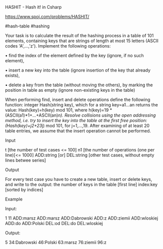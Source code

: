 HASHIT - Hash it! in Csharp

https://www.spoj.com/problems/HASHIT/

#hash-table #hashing

Your task is to calculate the result of the hashing process in a table of 101 elements, containing keys that are strings of length at most 15 letters (ASCII codes 'A',...,'z'). Implement the following operations:

• find the index of the element defined by the key (ignore, if no such element),

• insert a new key into the table (ignore insertion of the key that already exists),

• delete a key from the table (without moving the others), by marking the position in table as empty (ignore non-existing keys in the table)

When performing find, insert and delete operations define the following function: integer Hash(string key), which for a string key=a1...an returns the value: Hash(key)=h(key) mod 101, where h(key)=19 *(ASCII(a1)*1+...+ASCII(an)*n). Resolve collisions using the open addressing method, i.e. try to insert the key into the table at the first free position: (Hash(key)+j2+23*j) mod 101, for j=1,...,19. After examining of at least 20 table entries, we assume that the insert operation cannot be performed.

Input

t [the number of test cases <= 100] n1 [the number of operations (one per line)[<= 1000] ADD:string [or] DEL:string [other test cases, without empty lines betwee series]

Output

For every test case you have to create a new table, insert or delete keys, and write to the output: the number of keys in the table [first line] index:key [sorted by indices]

Example

Input:

1
11
ADD:marsz
ADD:marsz
ADD:Dabrowski
ADD:z
ADD:ziemii
ADD:wloskiej
ADD:do
ADD:Polski
DEL:od
DEL:do
DEL:wloskiej

Output:

5
34:Dabrowski
46:Polski
63:marsz
76:ziemii
96:z
